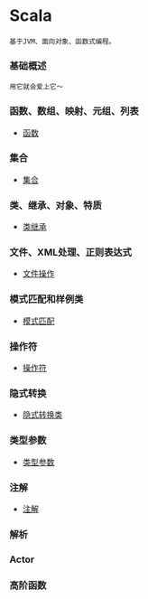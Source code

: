 # Scala
    基于JVM、面向对象、函数式编程。

### 基础概述
    用它就会爱上它～

### 函数、数组、映射、元组、列表
* [函数](funcOp)

### 集合
* [集合](gatherOp)

### 类、继承、对象、特质
* [类继承](classOp)

### 文件、XML处理、正则表达式
* [文件操作](fileOp)

### 模式匹配和样例类
* [模式匹配](matchOp)

### 操作符
* [操作符](operatorOp)

### 隐式转换
* [隐式转换类](implicitDemo)

### 类型参数
* [类型参数](typeParam)

### 注解
* [注解](annotationOp)

### 解析

### Actor

### 高阶函数

